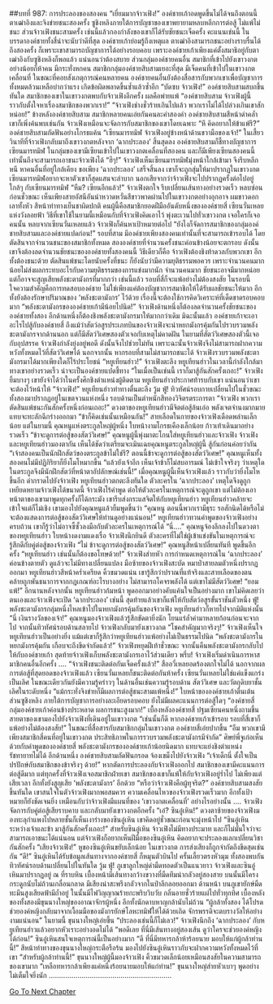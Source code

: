 ##บทที่ 987: การประลองของสองคน
“เยี่ยมมากจ้าวเฟิง!”
องค์ชายเก้าอดพูดขึ้นไม่ได้จนถึงตอนนี้ ตาเฒ่าอิงและจิงข่ายชนะสองครั้ง ซูชิงหลิงภายใต้การบัญชาของเขาพยายามหลบหลีกการต่อสู้ ไม่แพ้ไม่ชนะ ส่วนจ้าวเฟิงชนะสามครั้ง
เช่นนี้แล้วกองกำลังของเขาก็ได้รับชัยชนะเจ็ดครั้ง
คะแนนเช่นนี้ ในบรรดาองค์ชายทั้งสี่น่าจะนับว่าดีที่สุด
องค์ชายเก้าย่อมรู้ถึงเหตุผล
ตาเฒ่าอิงสามารถชนะอย่างราบรื่นได้ถึงสองครั้ง ก็เพราะเขาสามารถบัญชาการได้อย่างรอบคอบ
เพราะองค์ชายเก้าเพียงแค่ตั้งสมาธิอยู่กับตาเฒ่าอิงกับซูชิงหลิงก็พอแล้ว แน่นอนว่าต้องสบาย
ส่วนกลุ่มองค์ชายคนอื่น สมาชิกที่เข้าไปยังเขาวงกตอย่างน้อยก็ห้าคน มีกระทั่งหกคน สมาชิกกลุ่มองค์ชายสิบสามเยอะที่สุด มีเจ็ดคนที่เข้าไปในเขาวงกตเคลื่อนที่
ในขณะที่คอยสังเกตุการณ์คนหลายคน องค์ชายคนอื่นยังต้องสื่อสารกับพวกเขาเพื่อบัญชาการ ทั้งหมดล้วนเหลือบ่ากว่าแรง เกิดข้อผิดพลาดขึ้นซ้ำแล้วซ้ำอีก
“บัดซบ จ้าวเฟิง!”
องค์ชายสิบสามสบถขึ้นทันใด
สมาชิกของเขาในเขาวงกตพบกับจ้าวเฟิงอีกครั้ง ผลคือพ่ายแพ้
“องค์ชายสิบสาม จ้าวเฟิงผู้นี้ราวกับตั้งใจหาเรื่องสมาชิกของพวกเรา!”
“จ้าวเฟิงช่างชั่วร้ายเกินไปแล้ว พวกเราไม่ได้ไปล่วงเกินเขาสักหน่อย!”
ข้างหลังองค์ชายสิบสาม สมาชิกหลายคนเอ่ยกันคนละคำสองคำ
องค์ชายสิบสามสีหน้าดำคล้ำ เขาก็เพิ่งค้นพบเช่นกัน จ้าวเฟิงเหมือนจะจัดการกับสมาชิกของเขาโดยเฉพาะ
“หึ คิดอยากให้ข้าแพ้รึ?”
องค์ชายสิบสามกัดฟันอย่างโกรธแค้น
“เซียนมารทมิฬ จ้าวเฟิงอยู่ข้างหน้าด้านขวามือของเจ้า!”
ในเสี้ยววินาทีที่จ้าวเฟิงกลับมาถึงเขาวงกตหลังจาก ‘ฉากประลอง’ สิ้นสุดลง องค์ชายสิบสามก็ชี้ทางบัญชาการเซียนมารทมิฬ
ในกลุ่มของเขามีเซียนเข้าไปในเขาวงกตเคลื่อนที่สองคน
และก็มีเพียงเซียนสองคนนี้เท่านั้นถึงจะสามารถเอาชนะจ้าวเฟิงได้
“ฮึๆ!”
จ้าวเฟิงเห็นเซียนมารทมิฬมุ่งหน้าใกล้เข้ามา จึงรีบหลีกหนี หาคนอื่นที่อยู่ใกล้เคียง
ขอเพียง ‘ฉากประลอง’ เสร็จสิ้นลง เขาก็จะถูกสุ่มให้มาปรากฏในเขาวงกต เซียนมารทมิฬอยากจะหาตัวเขาก็สุดแสนจะลำบาก
นอกเสียจากว่าจ้าวเฟิงจะไปปรากฏครั้งต่อไปอยู่ใกล้ๆ กับเซียนมารทมิฬ
“หืม? เซียนอีกแล้ว!”
จ้าวเฟิงตกใจ รีบเปลี่ยนเส้นทางอย่างรวดเร็ว หลบซ่อนก่อนชั่วขณะ
เห็นเพียงสายอัสนีอันน่าหวาดหวั่นสีขาวพาดผ่านไปในเขาวงกตอย่างอุกอาจ
ผมขาวดอกเลาทั้งหัว สีหน้าท่าทางเย็นชาผิดปกติ
คนผู้นี้คือสมาชิกยอดฝีมืออันดับหนึ่งขององค์ชายสี่ เซียนวั่นเหลยแห่งวังลอยฟ้า
วิธีที่เขาใช้ในยามนี้เหมือนกับที่จ้าวเฟิงคิดเอาไว้ พุ่งตะเวนไปทั่วเขาวงกต เจอใครก็เจอคนนั้น
หลบจากเซียนวั่นเหลยแล้ว จ้าวเฟิงก็ค้นหาเป้าหมายต่อไป
“ยังไงก็จัดการสมาชิกของกลุ่มองค์ชายสิบสามและองค์ชายแปดก่อน!”
รอบที่สาม มีองค์ชายเพียงสองคนเท่านั้นที่จะสามารถเข้ารอบได้ โดยตัดสินจากจำนวนชนะของสมาชิกทั้งหมด
สององค์ชายที่จำนวนครั้งชนะค่อนข้างน้อยจะตกรอบ
ดังนั้นเขาจึงต้องลดจำนวนชัยชนะขององค์ชายทั้งสองคนนี้
วิธีเดียวก็คือ จ้าวเฟิงต้องชิงท้าดวลกับพวกเขา อีกทั้งต้องชนะด้วย
ตัดสินแพ้ชนะโดยนับครั้งที่ชนะ ก็ยังนับว่ามีความยุติธรรมพอควร
เพราะจำนวนคนมากน้อยไม่ส่งผลกระทบอะไรกับความยุติธรรมของการแข่งมากนัก
จำนวนคนมาก ชัยชนะอาจมีมากหน่อย แต่ก็อาจจะสูญเสียพลังชะตามังกรที่มากกว่า เช่นนี้แล้ว รอบที่สี่ก็จะแพ้อย่างไม่ต้องสงสัย
ในรอบนี้ ใจความสำคัญคือการทดสอบองค์ชาย
ไม่ใช่เพียงแค่ต้องบัญชาการสมาชิกให้ได้รับผลชัยชนะให้มาก อีกทั้งยังต้องรักษาปริมาณของ ‘พลังชะตามังกร’ ไว้ด้วย
เรื่องนี้จะต้องใช้การคิดวิเคราะห์ที่เด็ดขาดรอบคอบมาก
“พลังชะตามังกรขององค์ชายเก้ามีน้อยไปนิด!”
จ้าวเฟิงด้านหนึ่งก็ต้องลดจำนวนครั้งชัยชนะขององค์ชายทั้งสอง อีกด้านหนึ่งก็ต้องชิงพลังชะตามังกรมาให้มากกว่าเดิม
มิฉะนั้นแล้ว องค์ชายเก้าจะเอาอะไรไปสู้กับองค์ชายสี่
ถึงแม้ว่าสัตว์อสูรประเภทบินของจ้าวเฟิงจะนำหยกมังกรคุ้มกันไปรวบรวมพลังชะตามังกรจากด้านนอก แต่ก็มีสัตว์วิเศษสองตัวเจอกับเหตุไม่คาดฝัน
ในยามที่สัตว์วิเศษสองตัวนี้เจอกับอุปสรรค จ้าวเฟิงกำลังยุ่งอยู่พอดี ดังนั้นจึงไปช่วยไม่ทัน
เพราะฉะนั้นจ้าวเฟิงจึงไม่สามารถฝากความหวังทั้งหมดไว้ที่สัตว์วิเศษได้
นอกจากนั้น หากรอบที่สามไม่สามารถชนะได้ จ้าวเฟิงรวบรวมพลังชะตามังกรมาได้มากเพียงใดก็ไร้ประโยชน์
“หยูเทียนฮ่าว!”
จ้าวเฟิงตะลึง หยูเทียนฮ่าวในเวลานี้กำลังใกล้มาทางเขาอย่างรวดเร็ว น่าจะเป็นองค์ชายแปดชี้ทาง
“ในเมื่อเป็นเช่นนี้ เราก็มาสู้กันสักครั้งเถอะ!”
จ้าวเฟิงยิ้มบางๆ
เขายังจำได้ว่าในครั้งศึกชิงตำแหน่งผู้ติดตาม หยูเทียนฮ่าวประกาศท้ารบกับเขา
แน่นอนว่าเขาจะต้องไว้หน้าให้
“จ้าวเฟิง!”
หยูเทียนฮ่าวท่าทางตื่นตะลึง
วู้ม ฟู่!
ทิวทัศน์รอบกายเปลี่ยนไปในชั่วขณะ
ทั้งสองมาปรากฏอยู่ในเขตจวนแห่งหนึ่ง รอบด้านเป็นตำหนักสีทองวิจิตรตระการตา
“จ้าวเฟิง พวกเราตัดสินแพ้ชนะกันสักครั้งหนึ่งก่อนเถอะ!”
ดวงตาของหยูเทียนฮ่าวมีจิตต่อสู้ล้นเอ่อ พลังเจตจำนงมากมายแทบจะทะลักฉีกร่างออกมา
“ข้าก็คิดเช่นนั้นเหมือนกัน!”
สายเลือดในกายของจ้าวเฟิงเดือดพล่านเล็กน้อย
แต่ในยามนี้ คุณหนูแห่งตระกูลใหญ่ผู้หนึ่ง ใบหน้างามโกรธเคืองเล็กน้อย ก้าวเท้าเดินมาอย่างรวดเร็ว
“ข้าจะดูการต่อสู้ของสัตว์วิเศษ!”
คุณหนูผู้นี้พุ่งมาตะโกนใส่หยูเทียนฮ่าวและจ้าวเฟิง
จ้าวเฟิงและหยูเทียนฮ่าวมองตากัน เห็นได้ชัดว่าเตรียมจะเมินเฉยคุณหนูตระกูลใหญ่ผู้นี้ สู้กันก่อนค่อยว่ากัน
“เจ้าสองคนเป็นนักฝึกสัตว์ของตระกูลข้าไม่ใช่รึ? ตอนนี้ข้าจะดูการต่อสู้ของสัตว์วิเศษ!”
คุณหนูเห็นทั้งสองคนไม่มีปฏิกิริยาก็ยิ่งโมโหมากขึ้น
“แล้วยังเจ้าอีก เห็นเจ้าข้าก็ไม่สบอารมณ์ ไม่เข้าใจจริงๆ ว่าเหตุใดในตระกูลจึงมีนักฝึกสัตว์ที่หน้าตาอัปลักษณ์เช่นนี้!”
เมื่อคุณหนูผู้นี้เห็นจ้าวเฟิงแล้ว ราวกับว่ายิ่งโมโหขึ้นอีก ด่ากราดไปยังจ้าวเฟิง
หยูเทียนฮ่าวตกตะลึงทันใด ตัวละครใน ‘ฉากประลอง’ เหตุใดจึงดูถูกเหยียดหยามจ้าวเฟิงได้ขนาดนี้
จ้าวเฟิงไร้คำพูด ต่อให้ตัวละครในเหตุการณ์จะดูถูกเขา แต่ไม่ต้องเอาหน้าตาของเขามาพูดทุกครั้งก็ได้กระมัง
เขารีบส่งกระแสจิตให้กับหยูเทียนฮ่าว
หยูเทียนฮ่าวคล้ายจะเข้าใจแต่ก็ไม่เชิง เขามองไปยังคุณหนูแล้วยิ้มพูดขึ้นว่า “คุณหนู ตอนนี้พวกเรามีธุระ รอสักนิดได้หรือไม่ จะต้องแสดงการต่อสู้ของสัตว์วิเศษให้ท่านดูอย่างแน่นอน!”
หยูเทียนฮ่าวทวนคำพูดของจ้าวเฟิงอย่างครบถ้วน
เขาก็รู้ว่าไม่อาจซี้ซั้วลงมือกับตัวละครในเหตุการณ์ได้
“นี่....”
คุณหนูจ้องลึกลงไปในดวงตาของหยูเทียนฮ่าว ใบหน้างดงามแดงเรื่อ
จ้าวเฟิงนึกยินดี ตัวละครที่ไม่ใช่ผู้เข้าแข่งขันในเหตุการณ์จะรู้สึกดีกับคู่ต่อสู้ของจ้าวเฟิง
“ไม่ ข้าจะดูการต่อสู้ของสัตว์วิเศษ!”
คุณหนูสีหน้าเปลี่ยนทันที พูดขึ้นอีกครั้ง
“หยูเทียนฮ่าว เช่นนั้นก็ต้องขอโทษด้วย!”
จ้าวเฟิงส่ายหัว
การกำหนดเหตุการณ์ใน ‘ฉากประลอง’ ค่อนข้างตายตัว ดูแล้วจะไม่มีทางเปลี่ยนแปลง
มือซ้ายของจ้าวเฟิงสะบัด หมาป่าสายลมตัวหนึ่งปรากฏออกมา
หยูเทียนฮ่าวสีหน้าคร่ำเครียด คิ้วขมวดแน่น เขารู้สึกว่าปราณที่แท้จริงและสายเลือดของตนคล้ายถูกพันธนาการจากกฎเกณฑ์อะไรบางอย่าง ไม่สามารถโคจรพลังได้
แต่เขาไม่มีสัตว์วิเศษ!
“ยอมแพ้!”
อีกนานหลังจากนั้น หยูเทียนฮ่าวก้มหน้า พูดออกมาอย่างคับแค้นใจเป็นอย่างมาก
เขาไม่คิดเลยว่าตนเองและจ้าวเฟิงจะเปิด ‘ฉากประลอง’ เช่นนี้ สุดท้ายแล้วเขาก็แพ้ให้กับสัตว์อสูรขั้นราชันตัวหนึ่ง
ฟู่!
พลังชะตามังกรกลุ่มหนึ่งไหลเข้าไปในหยกมังกรคุ้มกันของจ้าวเฟิง หยูเทียนฮ่าวก็หายไปจากมิติแห่งนั้น
“นี่ เงินรางวัลของเจ้า!”
คุณหนูมองจ้าวเฟิงแล้วรู้สึกขัดตายิ่งนัก โยนแร่ล้ำค่ามาหลายก้อนก่อนจะจากไป
จากนั้นทิวทัศน์รอบด้านสลายไป จ้าวเฟิงกลับมายังเขาวงกต
“โชคสำคัญมากจริงๆ!”
จ้าวเฟิงเห็นใจหยูเทียนฮ่าวเป็นอย่างยิ่ง แม้แต่เขาก็รู้สึกว่าหยูเทียนฮ่าวแพ้อย่างไม่เป็นธรรมไปนิด
“พลังชะตามังกรในหยกมังกรคุ้มกัน เกือบจะถึงขีดจำกัดแล้ว!”
จ้าวเฟิงหยุดฝีเท้าชั่วขณะ จากนั้นคืนพลังชะตามังกรกลับไปให้กับองค์ชายเก้า
สุดท้ายจ้าวเฟิงเก็บพลังชะตามังกรเอาไว้ส่วนเดียว
พรึ่บ!
จ้าวเฟิงเริ่มดำเนินการหาสมาชิกคนอื่นอีกครั้ง
....
“จ้าวเฟิงชนะติดต่อกันเจ็ดครั้งแล้ว!”
สืออวี่เหลยอดร้องตกใจไม่ได้
นอกจากผลการต่อสู้ที่สุดยอดของจ้าวเฟิงแล้ว เซียนวั่นเหลยก็ชนะติดต่อกันห้าครั้ง
เซียนวั่นเหลยไม่ใช่แค่แข็งแกร่งเป็นเลิศ ในขณะเดียวกันยังมีความรู้คร่าวๆ ในด้านอื่นเช่นความรู้รอบด้าน สัตว์วิเศษ และวัตถุดิบยาชั้นเลิศในระดับหนึ่ง
“แม้กระทั่งจิงข่ายก็มีผลการต่อสู้ชนะสามแพ้หนึ่ง!”
ใบหน้าขององค์ชายเก้าตื่นเต้น
ส่วนซูชิงหลิง ภายใต้การบัญชาการอย่างละเอียดรอบคอบ ยังไม่มีผลคะแนนการต่อสู้ใดๆ
“องค์ชายสี่ กลุ่มองค์ชายเก้าค่อนข้างประหลาด ผลการชนะสูงมาก!”
เบื้องหลังองค์ชายสี่ ปฐมเซียนคนหนึ่งถามขึ้น สายตาของเขามองไปยังจ้าวเฟิงที่เดินอยู่ในเขาวงกต
“เช่นนั้นก็ดี หากองค์ชายเก้าเข้ารอบ รอบที่สี่เขาก็แพ้อย่างไม่ต้องสงสัย!”
ในขณะที่สื่อสารกับสมาชิกกลุ่มในเขาวงกต องค์ชายสี่เอ่ยปากขึ้น
“อืม พวกเขามีเพียงสมาชิกสี่คนที่อยู่ในเขาวงกต ประสิทธิภาพในการรวบรวมพลังชะตามังกรมีจำกัด”
ศิษย์พี่จูเก๋อเห็นด้วยกับคำพูดขององค์ชายสี่
พลังชะตามังกรขององค์ชายเก้าน้อยนิดมาก แทบจะแย่งชิงตำแหน่งรัชทายาทไม่ได้
อีกด้านหนึ่ง
องค์ชายสิบสามกัดฟันกรอด จ้องเขม็งไปยังจ้าวเฟิง “เจ้าเด็กนี่ ตั้งใจเป็นปรปักษ์กับสมาชิกของข้าจริงๆ ด้วย!”
หากตัดการประลองกับจ้าวเฟิงออกไป สมาชิกของเขามีคะแนนการต่อสู้ดีมาก
แต่ทุกครั้งที่จ้าวเฟิงเจอสมาชิกฝ่ายเขา สมาชิกของเขาก็แพ้ให้กับจ้าวเฟิงอยู่ร่ำไป
ไม่เพียงแต่เสียเวลา อีกทั้งยังสูญเสีย ‘พลังชะตามังกร’ อีกด้วย
“หรือว่าจ้าวเฟิงคือผู้ทุจริต?”
องค์ชายสิบสามสงสัยขึ้นทันใด
เขาสนใจในตัวจ้าวเฟิงมากพอสมควร
ความเคลื่อนไหวของจ้าวเฟิงรวดเร็วมาก อีกทั้งเป้าหมายก็ยังชัดเจนยิ่ง เหมือนกับว่าจ้าวเฟิงมีแผนที่ของ ‘เขาวงกตเคลื่อนที่’ อย่างไรอย่างนั้น
....
จ้าวเฟิงจัดการกับคู่ต่อสู้เสียราบคาบ และกลับมายังเขาวงกตอีกครั้ง
“เอ๋? ซินอู๋เหิน!”
ดวงตาซ้ายของจ้าวเฟิงมองทะลุกำแพงไปหลายชั้นก็เห็นเงาร่างของซินอู๋เหิน
เขาคิดอยู่ชั่วขณะก่อนจะมุ่งหน้าไป
“ซินอู๋เหิน ระหว่างเจ้าและข้า มาสู้กันสักครั้งเถอะ!”
สำหรับซินอู๋เหิน จ้าวเฟิงไม่มีทางประมาท และก็ไม่มั่นใจว่าจะสามารถเอาชนะได้แน่นอน
แต่จ้าวเฟิงก็อยากเห็นฝีมือของซินอู๋เหิน คิดอยากจะประลองแลกเปลี่ยนวิชากันสักครั้ง
“เสียงจ้าวเฟิง!”
หูของซินอู๋เหินขยับเล็กน้อย
ในเขาวงกต การส่งเสียงก็ถูกจำกัดถึงขีดสุดเช่นกัน
“ดี!”
ซินอู๋เหินได้รับข้อมูลเส้นทางจากองค์ชายสี่ ก็หมุนตัวบินไป
ครั้นเลี้ยวตรงหัวมุม ทั้งสองพบกัน ทิวทัศน์รอบด้านเปลี่ยนไปในทันใด
วู้ม ฟู่!
ภูเขาลูกใหญ่ดำมืดทอดตัวเป็นแนวยาว
จ้าวเฟิงและซินอู๋เหินมาปรากฏอยู่ ณ ที่ราบหิน
เบื้องหน้ามีเส้นทางกว้างขวางที่มืดทึมน่ากลัวอยู่สองสาย บนนั้นมีโครงกระดูกนับไม่ถ้วนเกลื่อนกลาด มีเสียงน่าสะพรึงกลัวจากในป่าลึกลอยออกมา
ด้านหน้า บนภูเขายักษ์มืดทะมึนสูงเสียดฟ้ามีถ้ำอยู่ ในนั้นมีไฟวิญญาณร้ายกะพริบวิบวับ กลิ่นอายชั่วร้ายแผ่ไปทั่วทุกทิศ
เบื้องหลังของทั้งสองมีขุนนางใหญ่ของอาณาจักรผู้หนึ่ง อีกทั้งนักดาบหาญกล้านับไม่ถ้วน
“ผู้กล้าทั้งสอง ได้โปรดช่วยองค์หญิงกลับมาจากเงื้อมมือของมังกรยักษ์โลหะทมิฬให้ได้ด้วยเถิด จักรพรรดิจะตบรางวัลให้อย่างงามแน่นอน”
ในยามนี้ ขุนนางใหญ่เอ่ยขึ้น
“ประลองเช่นนี้ก็ไม่เลว!”
จ้าวเฟิงนึกถึง ‘ฉากประลอง’ กับหยูเทียนฮ่าวแล้วอยากหัวเราะอย่างอดไม่ได้
“พอดีเลย ที่นี่มีเส้นทางอยู่สองเส้น ดูว่าใครจะช่วยองค์หญิงได้ก่อน!”
ซินอู๋เหินสนใจเหตุการณ์นี้เป็นอย่างมาก
“ดี ที่นี่มีทหารกล้าห้าร้อยนาย มอบให้แก่ผู้กล้าท่านนี้!”
สีหน้าท่าทางของขุนนางใหญ่กระตือรือร้น มองไปยังซินอู๋เหินราวกับจะฝากความหวังทั้งหมดไว้ที่เขา
“สำหรับผู้กล้าท่านนี้!”
ขุนนางใหญ่ผู้นี้มองจ้าวเฟิง คิ้วขมวดเล็กน้อยเหมือนสงสัยในความสามารถของเขามาก
“เหลือทหารกล้าเพียงแค่หนึ่งร้อยนายมอบให้แก่ท่าน!”
ขุนนางใหญ่ส่ายหัวเบาๆ พูดอย่างไม่เต็มใจยิ่งนัก
……………………………………………………


[Go To Next Chapter]( ./225.md)